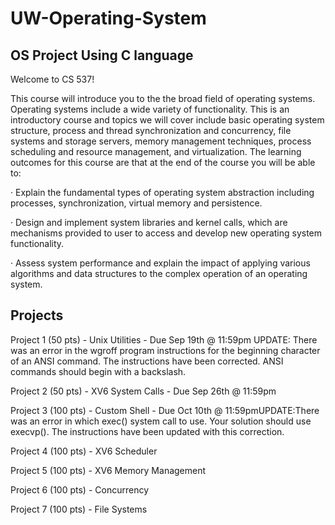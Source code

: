 # UW-Operating-System
## OS Project Using C language

Welcome to CS 537!

This course will introduce you to the the broad field of operating systems. Operating systems include a wide variety of functionality. 
This is an introductory course and topics we will cover include basic operating system structure, process and thread synchronization and concurrency, file systems and storage servers, memory management techniques, process scheduling and resource management, and virtualization. 
The learning outcomes for this course are that at the end of the course you will be able to:

· Explain the fundamental types of operating system abstraction including processes, synchronization, virtual memory and persistence.

· Design and implement system libraries and kernel calls, which are mechanisms provided to user to access and develop new operating system functionality.

· Assess system performance and explain the impact of applying various algorithms and data structures to the complex operation of an operating system.

## Projects

Project 1 (50 pts) - Unix Utilities - Due Sep 19th @ 11:59pm UPDATE: There was an error in the wgroff program instructions for the beginning character of an ANSI command. The instructions have been corrected. ANSI commands should begin with a backslash.
  
Project 2 (50 pts) - XV6 System Calls - Due Sep 26th @ 11:59pm

Project 3 (100 pts) - Custom Shell - Due Oct 10th @ 11:59pmUPDATE:There was an error in which exec() system call to use. Your solution should use execvp(). The instructions have been updated with this correction.

Project 4 (100 pts) - XV6 Scheduler
  
Project 5 (100 pts) - XV6 Memory Management
  
Project 6 (100 pts) - Concurrency
  
Project 7 (100 pts) - File Systems
